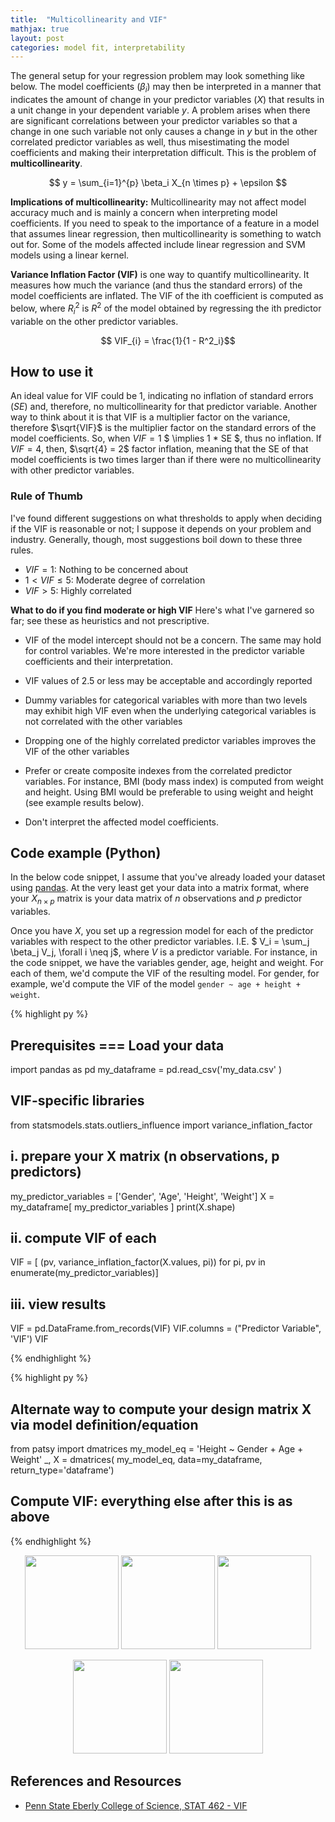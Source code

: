 ```yaml
---
title:  "Multicollinearity and VIF"
mathjax: true
layout: post
categories: model fit, interpretability
---
```


The general setup for your regression problem may look something like below. The model coefficients ($\beta_i$) may then be interpreted in a manner that indicates the amount of change in your predictor variables ($X$) that results in a unit change in your dependent variable $y$. A problem arises when there are significant correlations between your predictor variables so that a change in one such variable not only causes a change in $y$ but in the other correlated predictor variables as well, thus misestimating the model coefficients and making their interpretation difficult. This is the problem of **multicollinearity**.


$$ y = \sum_{i=1}^{p} \beta_i X_{n \times p} + \epsilon $$

**Implications of multicollinearity:** Multicollinearity may not affect model accuracy much and is mainly a concern when interpreting model coefficients. If you need to speak to the importance of a feature in a model that assumes linear regression, then multicollinearity is something to watch out for. Some of the models affected include linear regression and SVM models using a linear kernel. 

**Variance Inflation Factor (VIF)** is one way to quantify multicollinearity. It measures how much the variance (and thus the standard errors) of the model coefficients are inflated. The VIF of the ith coefficient is computed as below, where $R^2_i$ is $R^2$ of the model obtained by regressing the ith predictor variable on the other predictor variables. 

$$ VIF_{i} = \frac{1}{1 - R^2_i}$$

## How to use it
An ideal value for VIF could be 1, indicating no inflation of standard errors ($SE$) and, therefore, no multicollinearity for that predictor variable. Another way to think about it is that VIF is a multiplier factor on the variance, therefore $\sqrt{VIF}$ is the multiplier factor on the standard errors of the model coefficients. So, when $VIF = 1$ $ \implies 1 * SE $, thus no inflation. If $VIF=4$, then, $\sqrt{4} = 2$ factor inflation, meaning that the SE of that model coefficients is two times larger than if there were no multicollinearity with other predictor variables. 


### Rule of Thumb
I've found different suggestions on what thresholds to apply when deciding if the VIF is reasonable or not; I suppose it depends on your problem and industry. Generally, though, most suggestions boil down to these three rules.

- $VIF = 1$: Nothing to be concerned about 
- $1 < VIF \le 5$: Moderate degree of correlation 
- $VIF > 5$: Highly correlated 

**What to do if you find moderate or high VIF**
Here's what I've garnered so far; see these as heuristics and not prescriptive.

- VIF of the model intercept should not be a concern. The same may hold for control variables. We're more interested in the predictor variable coefficients and their interpretation. 

- VIF values of 2.5 or less may be acceptable and accordingly reported

- Dummy variables for categorical variables with more than two levels may exhibit high VIF even when the underlying categorical variables is not correlated with the other variables 

- Dropping one of the highly correlated predictor variables improves the VIF of the other variables 

- Prefer or create composite indexes from the correlated predictor variables. For instance, BMI (body mass index) is computed from weight and height. Using BMI would be preferable to using weight and height (see example results below). 

- Don't interpret the affected model coefficients. 


## Code example (Python)
In the below code snippet, I assume that you've already loaded your dataset using <a href="https://pandas.pydata.org/docs/reference/api/pandas.DataFrame.html" target="_blank">pandas</a>. At the very least get your data into a matrix format, where your $X_{n \times p}$ matrix is your data matrix of $n$ observations and $p$ predictor variables. 

Once you have $X$, you set up a regression model for each of the predictor variables with respect to the other predictor variables. I.E. $ V_i = \sum_j \beta_j V_j, \forall i \neq j$, where $V$ is a predictor variable. For instance, in the code snippet, we have the variables gender, age, height and weight. For each of them, we'd compute the VIF of the resulting model. For gender, for example, we'd compute the VIF of the model `gender ~ age + height + weight`.  

{% highlight py %}
## Prerequisites === Load your data 
import pandas as pd
my_dataframe = pd.read_csv('my_data.csv' )

## VIF-specific libraries
from statsmodels.stats.outliers_influence import variance_inflation_factor

## i. prepare your X matrix (n observations, p predictors)
my_predictor_variables = ['Gender', 'Age', 'Height', 'Weight'] 
X = my_dataframe[ my_predictor_variables ]
print(X.shape) 

## ii. compute VIF of each 
VIF = [ (pv, variance_inflation_factor(X.values, pi)) for pi, pv in enumerate(my_predictor_variables)]

## iii. view results
VIF = pd.DataFrame.from_records(VIF)
VIF.columns = ("Predictor Variable", 'VIF')
VIF

{% endhighlight %}


{% highlight py %}
## Alternate way to compute your design matrix X via model definition/equation 
from patsy import dmatrices
my_model_eq = 'Height ~ Gender + Age + Weight' 
_, X = dmatrices( my_model_eq, data=my_dataframe, return_type='dataframe')

## Compute VIF: everything else after this is as above
{% endhighlight %}

<p align='center'>
    <img src='https://github.com/bilha-analytics/ncov_bot_app/blob/master/20220316_vif__b4_bmi.png?raw=true' width='150'> 
    <img src='https://github.com/bilha-analytics/ncov_bot_app/blob/master/20220316_vif__replace-bmi.png?raw=true' width='150'> 
    <img src='https://github.com/bilha-analytics/ncov_bot_app/blob/master/20220316_vif__replace_BP.png?raw=true' width='150'> 
</p> 


<p align='center'>
    <img src='https://github.com/bilha-analytics/ncov_bot_app/blob/master/20220316_vif_eq_b4.png?raw=true' width='150'> 
    <img src='https://github.com/bilha-analytics/ncov_bot_app/blob/master/20220316_vif_eq_after.png?raw=true' width='150'>  
</p> 



## References and Resources 

<ul> 
<li><a href="https://online.stat.psu.edu/stat462/node/180/" target="_blank">Penn State Eberly College of Science, STAT 462 - VIF </a></li>

</ul>

